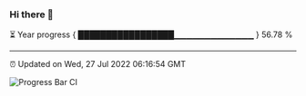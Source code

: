 ### Hi there 👋

⏳ Year progress { █████████████████▁▁▁▁▁▁▁▁▁▁▁▁▁ } 56.78 %

---

⏰ Updated on Wed, 27 Jul 2022 06:16:54 GMT

![Progress Bar CI](https://github.com/liununu/liununu/workflows/Progress%20Bar%20CI/badge.svg)
